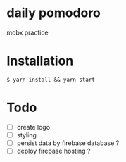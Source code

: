 # daily pomodoro 

mobx practice

# Installation
`$ yarn install && yarn start`

# Todo
- [ ] create logo
- [ ] styling
- [ ] persist data by firebase database ?
- [ ] deploy firebase hosting ?
